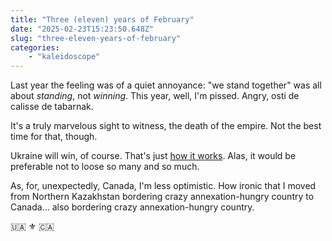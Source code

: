 ```yaml
---
title: "Three (eleven) years of February"
date: "2025-02-23T15:23:50.648Z"
slug: "three-eleven-years-of-february"
categories:
    - "kaleidoscope"
---
```


Last year the feeling was of a quiet annoyance: "we stand together" was all about _standing_, not _winning_. This year, well, I'm pissed. Angry, osti de calisse de tabarnak. 

It's a truly marvelous sight to witness, the death of the empire. Not the best time for that, though. 

Ukraine will win, of course. That's just [how it works](../../2024/2024-02-23-two-ten-years-of-february/index.md). Alas, it would be preferable not to loose so many and so much.

As, for, unexpectedly, Canada, I'm less optimistic. How ironic that I moved from Northern Kazakhstan bordering crazy annexation-hungry country to Canada... also bordering crazy annexation-hungry country. 

🇺🇦 ⚜️ 🇨🇦  

